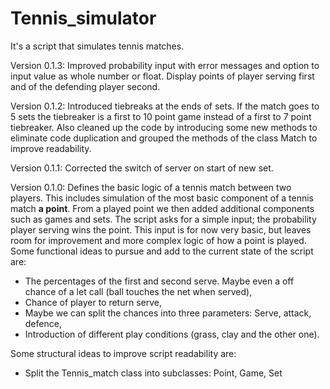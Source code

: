 # Tennis_simulator
It's a script that simulates tennis matches.

Version 0.1.3: Improved probability input with error messages and option to input value as whole number or float. Display points of player serving first and of the defending player second.

Version 0.1.2: Introduced tiebreaks at the ends of sets. If the match goes to 5 sets the tiebreaker is a first to 10 point game instead of a first to 7 point tiebreaker. Also cleaned up the code by introducing some new methods to eliminate code duplication and grouped the methods of the class Match to improve readability.

Version 0.1.1: Corrected the switch of server on start of new set.

Version 0.1.0: Defines the basic logic of a tennis match between two players. This includes simulation of the most basic component of a tennis match **a point**. From a played point we then added additional components such as games and sets. The script asks for a simple input; the probability player serving wins the point. This input is for now very basic, but leaves room for improvement and more complex logic of how a point is played. 
Some functional ideas to pursue and add to the current state of the script are: 
 - The percentages of the first and second serve. Maybe even a off chance of a let call (ball touches the net when served),
 - Chance of player to return serve,
 - Maybe we can split the chances into three parameters: Serve, attack, defence,
 - Introduction of different play conditions (grass, clay and the other one).

Some structural ideas to improve script readability are:
 - Split the Tennis_match class into subclasses: Point, Game, Set
